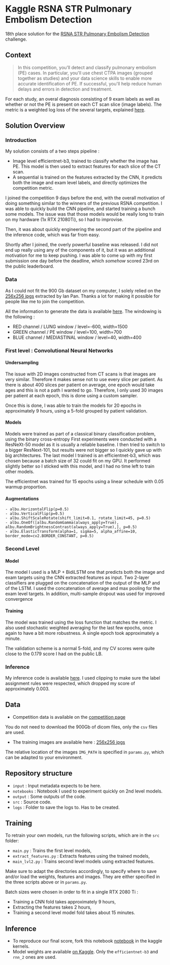 # Kaggle RSNA STR Pulmonary Embolism Detection

18th place solution for the [RSNA STR Pulmonary Embolism Detection](https://www.kaggle.com/c/rsna-str-pulmonary-embolism-detection) challenge.

## Context

> In this competition, you’ll detect and classify pulmonary embolism (PE) cases. In particular, you'll use chest CTPA images (grouped together as studies) and your data science skills to enable more accurate identification of PE. If successful, you'll help reduce human delays and errors in detection and treatment.

For each study, an overal diagnosis consisting of 9 exam labels as well as whether or not the PE is present on each CT scan slice (image labels).
The metric is a weighted log loss of the several targets, explained [here](https://www.kaggle.com/c/rsna-str-pulmonary-embolism-detection/overview/evaluation). 

## Solution Overview

### Introduction

My solution consists of a two steps pipeline :  
- Image level efficientnet-b3, trained to classify whether the image has PE. This model is then used to extract features for each slice of the CT scan.
- A sequential is trained on the features extracted by the CNN, it predicts both the image and exam level labels, and directly optimizes the competition metric.

I joined the competition 9 days before the end, with the overall motivation of doing something similar to the winners of the previous RSNA competition. 
I was able to quickly build the CNN pipeline, and started training a bunch some models. The issue was that those models would be really long to train on my hardware (1x RTX 21080Ti), so I had to improvise.

Then, it was about quickly engineering the second part of the pipeline and the inference code, which was far from easy. 

Shortly after I joined, the overly powerful baseline was released. 
I did not end up really using any of the components of it, but it was an additional motivation for me to keep pushing.
I was able to come up with my first submission one day before the deadline, which *somehow* scored 23rd on the public leaderboard. 

### Data

As I could not fit the 900 Gb dataset on my computer, I solely relied on the [256x256 jpgs](https://www.kaggle.com/vaillant/rsna-str-pe-detection-jpeg-256) extracted by Ian Pan. 
Thanks a lot for making it possible for people like me to join the competition.

All the information to generate the data is available [here](https://www.kaggle.com/c/rsna-str-pulmonary-embolism-detection/discussion/182930). The windowing is the following :
- RED channel / LUNG window / level=-600, width=1500
- GREEN channel / PE window / level=100, width=700
- BLUE channel / MEDIASTINAL window / level=40, width=400

### First level : Convolutional Neural Networks

#### Undersampling

The issue with 2D images constructed from CT scans is that images are very similar. Therefore it makes sense not to use every slice per patient. 
As there is about 400 slices per patient on average, one epoch would take ages and this is not a path I wanted to go. 
Therefore, I only used 30 images per patient at each epoch, this is done using a custom sampler. 

Once this is done, I was able to train the models for 20 epochs in approximately 9 hours, using a 5-fold grouped by patient validation.

#### Models

Models were trained as part of a classical binary classification problem, using the binary cross-entropy
First experiments were conducted with a ResNeXt-50 model as it is usually a reliable baseline. 
I then tried to switch to a bigger ResNext-101, but results were not bigger so I quickly gave up with big architectures.
The last model I trained is an efficientnet-b3, which was chosen because a batch size of 32 could fit on my GPU. 
It performed slightly better so I sticked with this model, and I had no time left to train other models.

The efficientnet was trained for 15 epochs using a linear schedule with 0.05 warmup proportion. 

#### Augmentations

```
- albu.HorizontalFlip(p=0.5)
- albu.VerticalFlip(p=0.5)
- albu.ShiftScaleRotate(shift_limit=0.1, rotate_limit=45, p=0.5)
- albu.OneOf([albu.RandomGamma(always_apply=True), albu.RandomBrightnessContrast(always_apply=True),], p=0.5)
- albu.ElasticTransform(alpha=1, sigma=5, alpha_affine=10, border_mode=cv2.BORDER_CONSTANT, p=0.5)
```

### Second Level

#### Model

The model I used is a MLP + BidiLSTM one that predicts both the image and exam targets using the CNN extracted features as input. 
Two 2-layer classifiers are plugged on the concatenation of the output of the MLP and of the LSTM.
I used the concatenation of average and max pooling for the exam level targets.
In addition, multi-sample dropout was used for improved convergence


#### Training

The model was trained using the loss function that matches the metric. 
I also used stochastic weighted averaging for the last few epochs, once again to have a bit more robustness.
A single epoch took approximately a minute. 

The validation scheme is a normal 5-fold, and my CV scores were quite close to the 0.179 score I had on the public LB.


### Inference

My inference code is available [here](https://www.kaggle.com/theoviel/pe-inference-2). 
I used clipping to make sure the label assignment rules were respected, which dropped my score of approximately 0.003.


## Data

- Competition data is available on the [competition page](https://www.kaggle.com/c/rsna-str-pulmonary-embolism-detection/data)

You do not need to download the 900Gb of dicom files, only the `csv` files are used.

- The training images are available here : [256x256 jpgs](https://www.kaggle.com/vaillant/rsna-str-pe-detection-jpeg-256)

The relative location of the images `IMG_PATH` is specified in `params.py`, which can be adapted to your environment.


## Repository structure

- `input` : Input metadata expects to be here.
- `notebooks` : Notebook I used to experiment quickly on 2nd level models.
- `output` : Some outputs of the code.
- `src` : Source code.
- `logs` : Folder to save the logs to. Has to be created.

## Training

To retrain your own models, run the following scripts, which are in the `src` folder:

- `main.py` : Trains the first level models,
- `extract_features.py` : Extracts features using the trained models,
- `main_lvl2.py` : Trains second level models using extracted features.

Make sure to adapt the directories accordingly, to specify where to save and/or load the weights, features and images. 
They are either specified in the three scripts above or in `params.py`.

Batch sizes were chosen in order to fit in a single RTX 2080 Ti : 
- Training a CNN fold takes approximately 9 hours,
- Extracting the features takes 2 hours,
- Training a second level model fold takes about 15 minutes.

## Inference

- To reproduce our final score, fork this notebook [notebook](https://www.kaggle.com/theoviel/pe-inference-2) in the kaggle kernels.
- Model weights are available [on Kaggle](https://www.kaggle.com/theoviel/peweights/). Only the `efficientnet-b3` and `rnn_2` ones are used. 
